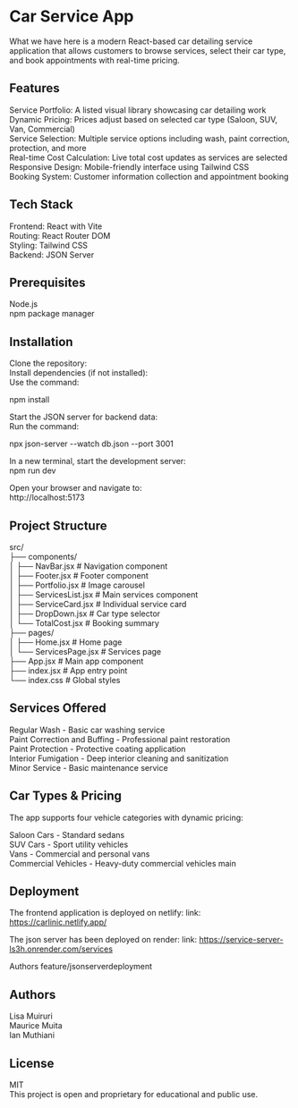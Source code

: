 # Car Service App

What we have here is a modern React-based car detailing service application that allows customers to browse services, select their car type, and book appointments with real-time pricing.

## Features

Service Portfolio: A listed visual library showcasing car detailing work  
Dynamic Pricing: Prices adjust based on selected car type (Saloon, SUV, Van, Commercial)  
Service Selection: Multiple service options including wash, paint correction, protection, and more  
Real-time Cost Calculation: Live total cost updates as services are selected  
Responsive Design: Mobile-friendly interface using Tailwind CSS  
Booking System: Customer information collection and appointment booking

## Tech Stack

Frontend: React with Vite  
Routing: React Router DOM  
Styling: Tailwind CSS  
Backend: JSON Server

## Prerequisites

Node.js  
npm package manager

## Installation

Clone the repository:  
Install dependencies (if not installed):  
Use the command:

npm install

Start the JSON server for backend data:  
Run the command:

npx json-server --watch db.json --port 3001

In a new terminal, start the development server:  
npm run dev

Open your browser and navigate to:  
http://localhost:5173

## Project Structure

src/  
├── components/  
│   ├── NavBar.jsx          # Navigation component  
│   ├── Footer.jsx          # Footer component  
│   ├── Portfolio.jsx       # Image carousel  
│   ├── ServicesList.jsx    # Main services component  
│   ├── ServiceCard.jsx     # Individual service card  
│   ├── DropDown.jsx        # Car type selector  
│   └── TotalCost.jsx       # Booking summary  
├── pages/  
│   ├── Home.jsx            # Home page  
│   └── ServicesPage.jsx    # Services page  
├── App.jsx                 # Main app component  
├── index.jsx              # App entry point  
└── index.css              # Global styles

## Services Offered

Regular Wash - Basic car washing service  
Paint Correction and Buffing - Professional paint restoration  
Paint Protection - Protective coating application  
Interior Fumigation - Deep interior cleaning and sanitization  
Minor Service - Basic maintenance service

## Car Types & Pricing

The app supports four vehicle categories with dynamic pricing:

Saloon Cars - Standard sedans  
SUV Cars - Sport utility vehicles  
Vans - Commercial and personal vans  
Commercial Vehicles - Heavy-duty commercial vehicles
 main

## Deployment

The frontend application is deployed on netlify:
link: https://carlinic.netlify.app/

The json server has been deployed on render:
link: https://service-server-ls3h.onrender.com/services

Authors
 feature/jsonserverdeployment

## Authors

Lisa Muiruri  
Maurice Muita  
Ian Muthiani

## License

MIT  
This project is open and proprietary for educational and public use.
